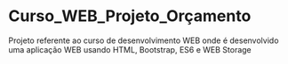 # Curso_WEB_Projeto_Orçamento
Projeto referente ao curso de desenvolvimento WEB onde é desenvolvido uma aplicação WEB usando HTML, Bootstrap, ES6 e WEB Storage

